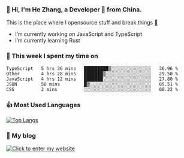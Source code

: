 ### 👋 Hi, I'm He Zhang, a Developer 🚀 from China.

This is the place where I opensource stuff and break things :rofl:

- I’m currently working on JavaScript and TypeScript
- I’m currently learning Rust

### 💪 This week I spent my time on 
<!--START_SECTION:waka-->

```text
TypeScript   5 hrs 36 mins   █████████▒░░░░░░░░░░░░░░░   36.96 %
Other        4 hrs 28 mins   ███████▒░░░░░░░░░░░░░░░░░   29.50 %
JavaScript   4 hrs 12 mins   ███████░░░░░░░░░░░░░░░░░░   27.80 %
JSON         50 mins         █▒░░░░░░░░░░░░░░░░░░░░░░░   05.51 %
CSS          2 mins          ░░░░░░░░░░░░░░░░░░░░░░░░░   00.22 %
```

<!--END_SECTION:waka-->

### 👍 Most Used Languages
[![Top Langs](https://github-readme-stats.vercel.app/api/top-langs/?username=zhanghecool&layout=compact)](https://zhanghe.cool)

### 🌈 My blog 
[![Click to enter my website](https://cdn.jsdelivr.net/gh/zhanghecool/assets/images/gif/zhanghecools.gif)](https://zhanghe.cool)
